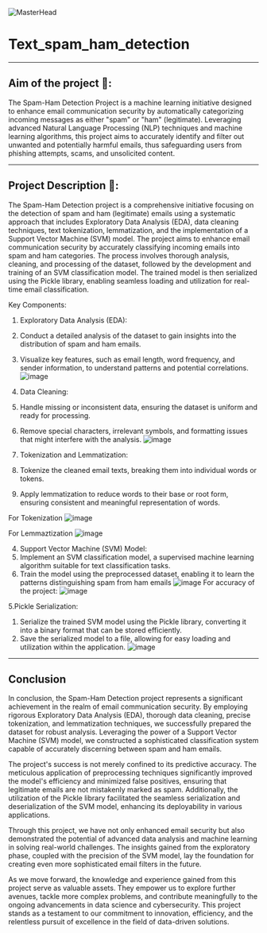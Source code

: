 ![MasterHead](https://media.giphy.com/media/jsfmVOvsWANDa/giphy.gif)

# Text_spam_ham_detection

---

## Aim of the project 🎯:
The Spam-Ham Detection Project is a machine learning initiative designed to enhance email communication security by automatically categorizing incoming messages as either "spam" or "ham" (legitimate). Leveraging advanced Natural Language Processing (NLP) techniques and machine learning algorithms, this project aims to accurately identify and filter out unwanted and potentially harmful emails, thus safeguarding users from phishing attempts, scams, and unsolicited content.

---

## Project Description 📃:
The Spam-Ham Detection project is a comprehensive initiative focusing on the detection of spam and ham (legitimate) emails using a systematic approach that includes Exploratory Data Analysis (EDA), data cleaning techniques, text tokenization, lemmatization, and the implementation of a Support Vector Machine (SVM) model. The project aims to enhance email communication security by accurately classifying incoming emails into spam and ham categories. The process involves thorough analysis, cleaning, and processing of the dataset, followed by the development and training of an SVM classification model. The trained model is then serialized using the Pickle library, enabling seamless loading and utilization for real-time email classification.

Key Components:

1. Exploratory Data Analysis (EDA):
  1. Conduct a detailed analysis of the dataset to gain insights into the distribution of spam and ham emails.
  2. Visualize key features, such as email length, word frequency, and sender information, to understand patterns and potential correlations.
![image](https://github.com/Prakash-Khatri/Text_spam_ham_detection/assets/133597202/ff9c5870-ecb7-40da-98d8-85e2c4b4e03b)

2. Data Cleaning:
  1. Handle missing or inconsistent data, ensuring the dataset is uniform and ready for processing.
  2. Remove special characters, irrelevant symbols, and formatting issues that might interfere with the analysis.
![image](https://github.com/Prakash-Khatri/Text_spam_ham_detection/assets/133597202/a0f3cc17-886f-4b83-bee0-e534c460ba0d)


3. Tokenization and Lemmatization:
  1. Tokenize the cleaned email texts, breaking them into individual words or tokens.
  2. Apply lemmatization to reduce words to their base or root form, ensuring consistent and meaningful representation of words.

For Tokenization
![image](https://github.com/Prakash-Khatri/Text_spam_ham_detection/assets/133597202/db771983-9fa7-4102-959a-c655b91ebb4d)

For Lemmaztization
![image](https://github.com/Prakash-Khatri/Text_spam_ham_detection/assets/133597202/569d1497-5be3-4edb-9e32-1f9c57c644d0)


4. Support Vector Machine (SVM) Model:
  1. Implement an SVM classification model, a supervised machine learning algorithm suitable for text classification tasks.
  2. Train the model using the preprocessed dataset, enabling it to learn the patterns distinguishing spam from ham emails
![image](https://github.com/Prakash-Khatri/Text_spam_ham_detection/assets/133597202/c7c97b80-d487-4422-9b2c-fabe09835cd8)
For accuracy of the project:
![image](https://github.com/Prakash-Khatri/Text_spam_ham_detection/assets/133597202/3e7a5827-0e79-4934-91ef-49600ba7b0ec)


5.Pickle Serialization:
  1. Serialize the trained SVM model using the Pickle library, converting it into a binary format that can be stored efficiently.
  2. Save the serialized model to a file, allowing for easy loading and utilization within the application.
![image](https://github.com/Prakash-Khatri/Text_spam_ham_detection/assets/133597202/d7caf766-f7bb-4fe4-beb5-cd5979694b78)

---

## Conclusion

In conclusion, the Spam-Ham Detection project represents a significant achievement in the realm of email communication security. By employing rigorous Exploratory Data Analysis (EDA), thorough data cleaning, precise tokenization, and lemmatization techniques, we successfully prepared the dataset for robust analysis. Leveraging the power of a Support Vector Machine (SVM) model, we constructed a sophisticated classification system capable of accurately discerning between spam and ham emails.

The project's success is not merely confined to its predictive accuracy. The meticulous application of preprocessing techniques significantly improved the model's efficiency and minimized false positives, ensuring that legitimate emails are not mistakenly marked as spam. Additionally, the utilization of the Pickle library facilitated the seamless serialization and deserialization of the SVM model, enhancing its deployability in various applications.

Through this project, we have not only enhanced email security but also demonstrated the potential of advanced data analysis and machine learning in solving real-world challenges. The insights gained from the exploratory phase, coupled with the precision of the SVM model, lay the foundation for creating even more sophisticated email filters in the future.

As we move forward, the knowledge and experience gained from this project serve as valuable assets. They empower us to explore further avenues, tackle more complex problems, and contribute meaningfully to the ongoing advancements in data science and cybersecurity. This project stands as a testament to our commitment to innovation, efficiency, and the relentless pursuit of excellence in the field of data-driven solutions.
